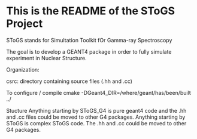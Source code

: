 This is the README of the SToGS Project
=====

SToGS stands for
    Simultation Toolkit fOr Gamma-ray Spectroscopy


The goal is to develop a GEANT4 package in order to fully simulate 
experiment in Nuclear Structure.


Organization: 

csrc: directory containing source files (.hh and .cc)


To configure / compile
cmake -DGeant4_DIR=/where/geant/has/been/built ../

Stucture 
Anything starting by SToGS_G4 is pure geant4 code and the .hh and .cc files could be moved to other G4 packages.
Anything starting by SToGS is complex SToGS code. The .hh and .cc could be moved to other G4 packages.

